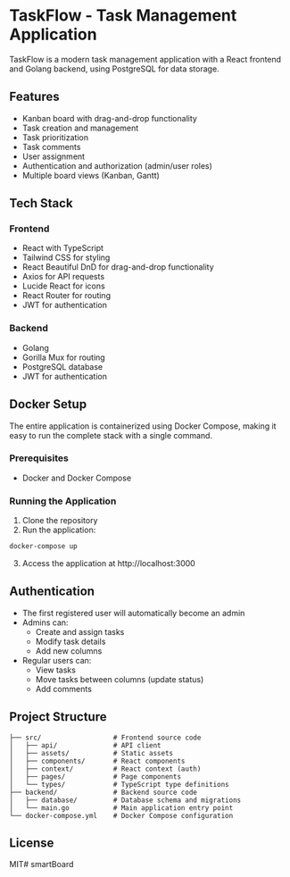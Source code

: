 # TaskFlow - Task Management Application

TaskFlow is a modern task management application with a React frontend and Golang backend, using PostgreSQL for data storage.

## Features

- Kanban board with drag-and-drop functionality
- Task creation and management
- Task prioritization
- Task comments
- User assignment
- Authentication and authorization (admin/user roles)
- Multiple board views (Kanban, Gantt)

## Tech Stack

### Frontend
- React with TypeScript
- Tailwind CSS for styling
- React Beautiful DnD for drag-and-drop functionality
- Axios for API requests
- Lucide React for icons
- React Router for routing
- JWT for authentication

### Backend
- Golang
- Gorilla Mux for routing
- PostgreSQL database
- JWT for authentication

## Docker Setup

The entire application is containerized using Docker Compose, making it easy to run the complete stack with a single command.

### Prerequisites
- Docker and Docker Compose

### Running the Application

1. Clone the repository
2. Run the application:
```bash
docker-compose up
```
3. Access the application at http://localhost:3000

## Authentication

- The first registered user will automatically become an admin
- Admins can:
  - Create and assign tasks
  - Modify task details
  - Add new columns
- Regular users can:
  - View tasks
  - Move tasks between columns (update status)
  - Add comments

## Project Structure

```
├── src/                  # Frontend source code
│   ├── api/              # API client
│   ├── assets/           # Static assets
│   ├── components/       # React components
│   ├── context/          # React context (auth)
│   ├── pages/            # Page components
│   └── types/            # TypeScript type definitions
├── backend/              # Backend source code
│   ├── database/         # Database schema and migrations
│   └── main.go           # Main application entry point
└── docker-compose.yml    # Docker Compose configuration
```

## License

MIT# smartBoard
